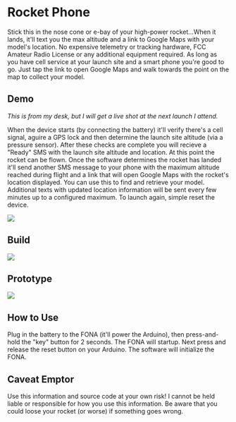# Rocket Phone
Stick this in the nose cone or e-bay of your high-power rocket...When it lands, it'll text you the max altitude and a link to Google Maps with your model's location. No expensive telemetry or tracking hardware, FCC Amateur Radio License or any additional equipment required. As long as you have cell service at your launch site and a smart phone you're good to go. Just tap the link to open Google Maps and walk towards the point on the map to collect your model. 

## Demo ##
*This is from my desk, but I will get a live shot at the next launch I attend.*

When the device starts (by connecting the battery) it'll verify there's a cell signal, aguire a GPS lock and then determine the launch site altitude (via a pressure sensor). After these checks are complete you will recieve a "Ready" SMS with the launch site altitude and location. At this point the rocket can be flown. Once the software determines the rocket has landed it'll send another SMS message to your phone with the maximum altitude reached during flight and a link that will open Google Maps with the rocket's location displayed. You can use this to find and retrieve your model. Additional texts with updated location information will be sent every few minutes up to a configured maximum. To launch again, simple reset the device. 

<img src="https://github.com/robderstadt/RocketPhone/blob/master/images/sms.png"/>


## Build ##
<img src="https://github.com/robderstadt/RocketPhone/blob/master/images/RocketPhoneFritzing.png"/>


## Prototype ##
<img src="https://github.com/robderstadt/RocketPhone/blob/master/images/prototype.png"/>

## How to Use ##
Plug in the battery to the FONA (it'll power the Arduino), then press-and-hold the "key" button for 2 seconds. The FONA will startup. Next press and release the reset button on your Arduino. The software will initialize the FONA.

## Caveat Emptor ##

Use this information and source code at your own risk! I cannot be held liable or responsible for how you use this information. Be aware that you could loose your rocket (or worse) if something goes wrong.
